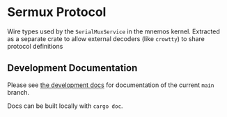 # Sermux Protocol

Wire types used by the `SerialMuxService` in the mnemos kernel. Extracted as a separate crate to allow external decoders (like `crowtty`) to share protocol definitions

## Development Documentation

Please see [the development docs](https://mnemos.dev/doc/sermux-proto/index.html) for documentation of the current `main` branch.

Docs can be built locally with `cargo doc`.
